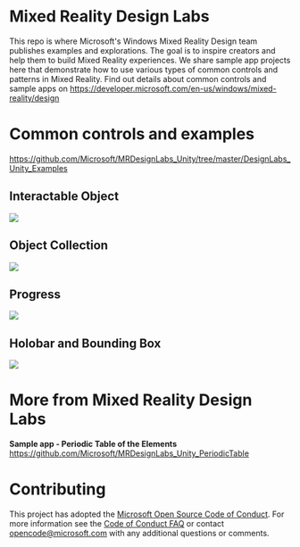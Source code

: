 # Mixed Reality Design Labs
This repo is where Microsoft's Windows Mixed Reality Design team publishes examples and explorations. The goal is to inspire creators and help them to build Mixed Reality experiences. We share sample app projects here that demonstrate how to use various types of common controls and patterns in Mixed Reality. Find out details about common controls and sample apps on https://developer.microsoft.com/en-us/windows/mixed-reality/design

# Common controls and examples
https://github.com/Microsoft/MRDesignLabs_Unity/tree/master/DesignLabs_Unity_Examples
## Interactable Object ##
<img src="https://github.com/Microsoft/MRDesignLabs_Unity/blob/master/External/ReadMeImages/InteractibleObject_Hero.jpg">

## Object Collection ##
<img src="https://github.com/Microsoft/MRDesignLabs_Unity/blob/master/External/ReadMeImages/ObjectCollection_Hero.jpg">

## Progress ##
<img src="https://github.com/Microsoft/MRDesignLabs_Unity/blob/master/External/ReadMeImages/Progress_Hero.jpg">

## Holobar and Bounding Box ##
<img src="https://github.com/Microsoft/MRDesignLabs_Unity/blob/master/External/ReadMeImages/HolobarAndBoundingBox_Hero.jpg">


# More from Mixed Reality Design Labs #
**Sample app - Periodic Table of the Elements**
https://github.com/Microsoft/MRDesignLabs_Unity_PeriodicTable


# Contributing

This project has adopted the [Microsoft Open Source Code of Conduct](https://opensource.microsoft.com/codeofconduct/). For more information see the [Code of Conduct FAQ](https://opensource.microsoft.com/codeofconduct/faq/) or contact [opencode@microsoft.com](mailto:opencode@microsoft.com) with any additional questions or comments.
